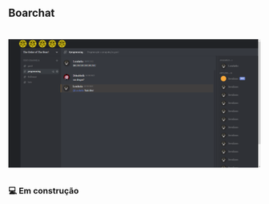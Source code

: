 ## Boarchat
<h1 align="center">
<p align="center"><a href="#" target="_blank"><img src="files/capa.png" ></a></p>
  <p align="center">
</h1>

### :computer: Em construção